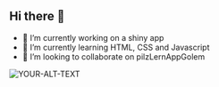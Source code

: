 ## Hi there 👋

- 🔭 I’m currently working on a shiny app
- 🌱 I’m currently learning HTML, CSS and Javascript
- 👯 I’m looking to collaborate on pilzLernAppGolem

<picture>
 <source media="(prefers-color-scheme: dark)" srcset="YOUR-DARKMODE-IMAGE">
 <source media="(prefers-color-scheme: light)" srcset="YOUR-LIGHTMODE-IMAGE">
 <img alt="YOUR-ALT-TEXT" src="YOUR-DEFAULT-IMAGE">
</picture>
